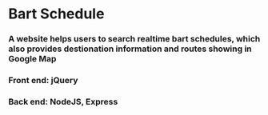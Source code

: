 # Bart Schedule
### A website helps users to search realtime bart schedules, which also provides destionation information and routes showing in Google Map
### Front end: jQuery
### Back end: NodeJS, Express
